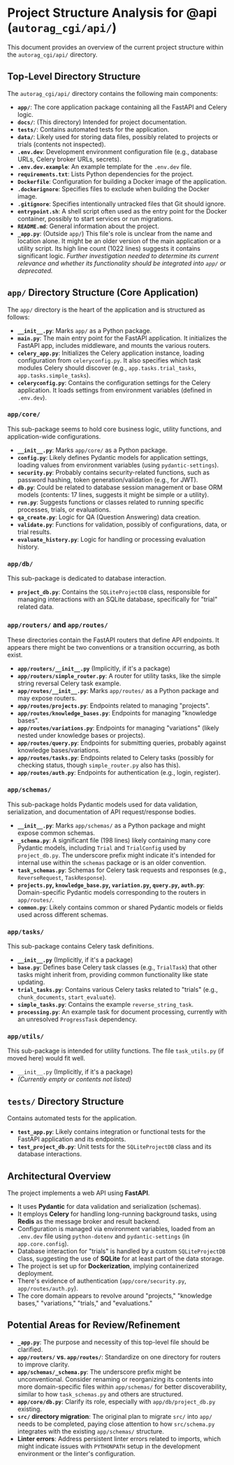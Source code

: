 # Project Structure Analysis for @api (`autorag_cgi/api/`)

This document provides an overview of the current project structure within the `autorag_cgi/api/` directory.

## Top-Level Directory Structure

The `autorag_cgi/api/` directory contains the following main components:

-   **`app/`**: The core application package containing all the FastAPI and Celery logic.
-   **`docs/`**: (This directory) Intended for project documentation.
-   **`tests/`**: Contains automated tests for the application.
-   **`data/`**: Likely used for storing data files, possibly related to projects or trials (contents not inspected).
-   **`.env.dev`**: Development environment configuration file (e.g., database URLs, Celery broker URLs, secrets).
-   **`.env.dev.example`**: An example template for the `.env.dev` file.
-   **`requirements.txt`**: Lists Python dependencies for the project.
-   **`Dockerfile`**: Configuration for building a Docker image of the application.
-   **`.dockerignore`**: Specifies files to exclude when building the Docker image.
-   **`.gitignore`**: Specifies intentionally untracked files that Git should ignore.
-   **`entrypoint.sh`**: A shell script often used as the entry point for the Docker container, possibly to start services or run migrations.
-   **`README.md`**: General information about the project.
-   **`_app.py`**: (Outside `app/`) This file's role is unclear from the name and location alone. It might be an older version of the main application or a utility script. Its high line count (1022 lines) suggests it contains significant logic. *Further investigation needed to determine its current relevance and whether its functionality should be integrated into `app/` or deprecated.*

## `app/` Directory Structure (Core Application)

The `app/` directory is the heart of the application and is structured as follows:

-   **`__init__.py`**: Marks `app/` as a Python package.
-   **`main.py`**: The main entry point for the FastAPI application. It initializes the FastAPI app, includes middleware, and mounts the various routers.
-   **`celery_app.py`**: Initializes the Celery application instance, loading configuration from `celeryconfig.py`. It also specifies which task modules Celery should discover (e.g., `app.tasks.trial_tasks`, `app.tasks.simple_tasks`).
-   **`celeryconfig.py`**: Contains the configuration settings for the Celery application. It loads settings from environment variables (defined in `.env.dev`).

### `app/core/`

This sub-package seems to hold core business logic, utility functions, and application-wide configurations.
-   **`__init__.py`**: Marks `app/core/` as a Python package.
-   **`config.py`**: Likely defines Pydantic models for application settings, loading values from environment variables (using `pydantic-settings`).
-   **`security.py`**: Probably contains security-related functions, such as password hashing, token generation/validation (e.g., for JWT).
-   **`db.py`**: Could be related to database session management or base ORM models (contents: 17 lines, suggests it might be simple or a utility).
-   **`run.py`**: Suggests functions or classes related to running specific processes, trials, or evaluations.
-   **`qa_create.py`**: Logic for QA (Question Answering) data creation.
-   **`validate.py`**: Functions for validation, possibly of configurations, data, or trial results.
-   **`evaluate_history.py`**: Logic for handling or processing evaluation history.

### `app/db/`

This sub-package is dedicated to database interaction.
-   **`project_db.py`**: Contains the `SQLiteProjectDB` class, responsible for managing interactions with an SQLite database, specifically for "trial" related data.

### `app/routers/` and `app/routes/`

These directories contain the FastAPI routers that define API endpoints. It appears there might be two conventions or a transition occurring, as both exist.
-   **`app/routers/__init__.py`** (Implicitly, if it's a package)
-   **`app/routers/simple_router.py`**: A router for utility tasks, like the simple string reversal Celery task example.
-   **`app/routes/__init__.py`**: Marks `app/routes/` as a Python package and may expose routers.
-   **`app/routes/projects.py`**: Endpoints related to managing "projects".
-   **`app/routes/knowledge_bases.py`**: Endpoints for managing "knowledge bases".
-   **`app/routes/variations.py`**: Endpoints for managing "variations" (likely nested under knowledge bases or projects).
-   **`app/routes/query.py`**: Endpoints for submitting queries, probably against knowledge bases/variations.
-   **`app/routes/tasks.py`**: Endpoints related to Celery tasks (possibly for checking status, though `simple_router.py` also has this).
-   **`app/routes/auth.py`**: Endpoints for authentication (e.g., login, register).

### `app/schemas/`

This sub-package holds Pydantic models used for data validation, serialization, and documentation of API request/response bodies.
-   **`__init__.py`**: Marks `app/schemas/` as a Python package and might expose common schemas.
-   **`_schema.py`**: A significant file (198 lines) likely containing many core Pydantic models, including `Trial` and `TrialConfig` used by `project_db.py`. The underscore prefix might indicate it's intended for internal use within the `schemas` package or is an older convention.
-   **`task_schemas.py`**: Schemas for Celery task requests and responses (e.g., `ReverseRequest`, `TaskResponse`).
-   **`projects.py`, `knowledge_base.py`, `variation.py`, `query.py`, `auth.py`**: Domain-specific Pydantic models corresponding to the routers in `app/routes/`.
-   **`common.py`**: Likely contains common or shared Pydantic models or fields used across different schemas.

### `app/tasks/`

This sub-package contains Celery task definitions.
-   **`__init__.py`** (Implicitly, if it's a package)
-   **`base.py`**: Defines base Celery task classes (e.g., `TrialTask`) that other tasks might inherit from, providing common functionality like state updating.
-   **`trial_tasks.py`**: Contains various Celery tasks related to "trials" (e.g., `chunk_documents`, `start_evaluate`).
-   **`simple_tasks.py`**: Contains the example `reverse_string_task`.
-   **`processing.py`**: An example task for document processing, currently with an unresolved `ProgressTask` dependency.

### `app/utils/`
This sub-package is intended for utility functions. The file `task_utils.py` (if moved here) would fit well.
- `__init__.py` (Implicitly, if it's a package)
- *(Currently empty or contents not listed)*

## `tests/` Directory Structure

Contains automated tests for the application.
-   **`test_app.py`**: Likely contains integration or functional tests for the FastAPI application and its endpoints.
-   **`test_project_db.py`**: Unit tests for the `SQLiteProjectDB` class and its database interactions.

## Architectural Overview

The project implements a web API using **FastAPI**.
-   It uses **Pydantic** for data validation and serialization (schemas).
-   It employs **Celery** for handling long-running background tasks, using **Redis** as the message broker and result backend.
-   Configuration is managed via environment variables, loaded from an `.env.dev` file using `python-dotenv` and `pydantic-settings` (in `app.core.config`).
-   Database interaction for "trials" is handled by a custom `SQLiteProjectDB` class, suggesting the use of **SQLite** for at least part of the data storage.
-   The project is set up for **Dockerization**, implying containerized deployment.
-   There's evidence of authentication (`app/core/security.py`, `app/routes/auth.py`).
-   The core domain appears to revolve around "projects," "knowledge bases," "variations," "trials," and "evaluations."

## Potential Areas for Review/Refinement

-   **`_app.py`**: The purpose and necessity of this top-level file should be clarified.
-   **`app/routers/` vs. `app/routes/`**: Standardize on one directory for routers to improve clarity.
-   **`app/schemas/_schema.py`**: The underscore prefix might be unconventional. Consider renaming or reorganizing its contents into more domain-specific files within `app/schemas/` for better discoverability, similar to how `task_schemas.py` and others are structured.
-   **`app/core/db.py`**: Clarify its role, especially with `app/db/project_db.py` existing.
-   **`src/` directory migration**: The original plan to migrate `src/` into `app/` needs to be completed, paying close attention to how `src/schema.py` integrates with the existing `app/schemas/` structure.
-   **Linter errors**: Address persistent linter errors related to imports, which might indicate issues with `PYTHONPATH` setup in the development environment or the linter's configuration. 